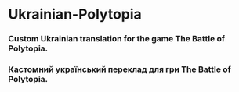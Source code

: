 # Ukrainian-Polytopia
<h3 align="left">Custom Ukrainian translation for the game The Battle of Polytopia.</h3>
<h3 align="left">Кастомний український переклад для гри The Battle of Polytopia.</h3>
